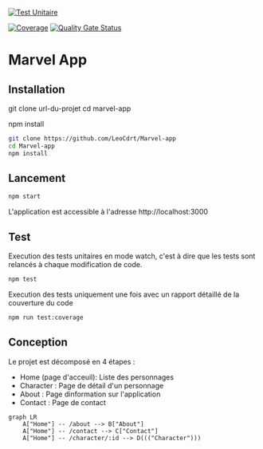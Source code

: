 [![Test Unitaire](https://github.com/LeoCdrt/Marvel-app/actions/workflows/unit-tests.yml/badge.svg)](https://github.com/LeoCdrt/Marvel-app)

[![Coverage](https://sonarcloud.io/api/project_badges/measure?project=LeoCdrt_Marvel-app&metric=coverage)](https://sonarcloud.io/summary/new_code?id=LeoCdrt_Marvel-app)
[![Quality Gate Status](https://sonarcloud.io/api/project_badges/measure?project=LeoCdrt_Marvel-app&metric=alert_status)](https://sonarcloud.io/summary/new_code?id=LeoCdrt_Marvel-app)

# Marvel App

## Installation

git clone url-du-projet
cd marvel-app

npm install

```bash
git clone https://github.com/LeoCdrt/Marvel-app
cd Marvel-app
npm install
```
## Lancement
```bash
npm start
```
L'application est accessible à l'adresse http://localhost:3000

## Test
Execution des tests unitaires en mode watch, c'est à dire que les tests sont relancés à chaque modification de code.
```bash
npm test
```
Execution des tests uniquement une fois avec un rapport détaillé de la couverture du code
```bash
npm run test:coverage
```
## Conception 
Le projet est décomposé en 4 étapes :
* Home (page d'acceuil): Liste des personnages
* Character : Page de détail d'un personnage 
* About : Page dinformation sur l'application 
* Contact : Page de contact 


```mermaid
graph LR
    A["Home"] -- /about --> B["About"]
    A["Home"] -- /contact --> C["Contact"]
    A["Home"] -- /character/:id --> D((("Character")))
```
